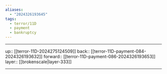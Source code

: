 ```yaml
---
aliases:
  - "2024326193645"
tags:
  - terror/11D
  - payment
  - bankruptcy
---
```




***

up:: [[terror-11D-2024275124509]]
back:: [[terror-11D-payment-084-2024326193632]]
forward:: [[terror-11D-payment-086-2024326193653]]
layer:: [[brokenscale|layer-333]]

***
